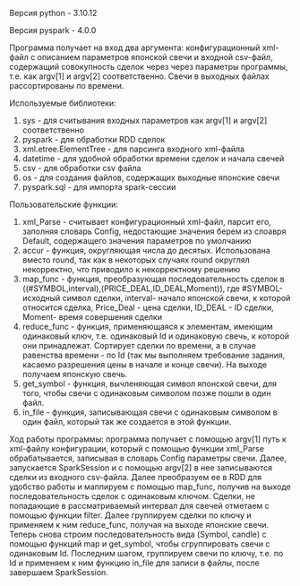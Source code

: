 Версия python - 3.10.12

Версия pyspark - 4.0.0

Программа получает на вход два аргумента: конфигурационный xml-файл с описанием параметров японской свечи и входной csv-файл, содержащий совокупность сделок через через параметры программы, т.е. как argv[1] и argv[2] соответственно. Свечи в выходных файлах рассортированы по времени.

Используемые библиотеки:
1) sys - для считывания входных параметров как argv[1] и argv[2] соответственно
2) pyspark - для обработки RDD сделок
3) xml.etree.ElementTree - для парсинга входного xml-файла
4) datetime - для удобной обработки времени сделок и начала свечей
5) csv - для обработки csv файла
6) os - для создания файлов, содержащих выходные японские свечи
7) pyspark.sql - для импорта spark-сессии
   
Пользовательские функции:

1) xml_Parse - считывает конфигурационный xml-файл, парсит его, заполняя словарь Config, недостающие значения берем из слоавря Default, содержащего значения параметров по умолчанию
2) accur - функция, округляющая числа до десятых. Использована вместо round, так как в некоторых случаях round округлял некорректно, что приводило к некорректному решению
3) map_func - функция, преобразующая последовательность сделок в ((#SYMBOL,interval),(PRICE_DEAL,ID_DEAL,Moment)), где #SYMBOL- исходный символ сделки, interval- начало японской свечи, к которой относится сделка, Price_Deal - цена сделки, ID_DEAL - ID сделки, Moment- время совершения сделки
4) reduce_func - функция, применяющаяся к элементам, имеющим одинаковый ключ, т.е. одинаковый Id и одинаковую свечь, к которой они принадлежат. Сортирует сделки по времени, а в случае равенства времени - по Id (так мы выполняем требование задания, касаемо разрешения цены в начале и конце свечи). На выходе получаем японскую свечь.
5) get_symbol - функция, вычленяющая символ японской свечи, для того, чтобы свечи с одинаковым символом позже пошли в один файл.
6) in_file - функция, записывающая свечи с одинаковым символом в один файл, который так же создается в этой функции.

Ход работы программы: программа получает с помощью argv[1] путь к xml-файлу конфигурации, который с помощью функции xml_Parse обрабатывается, записывая в словарь Config параметры свечи. Далее, запускается SparkSession и с помощью argv[2] в нее записываются сделки из входного csv-файла.
Далее преобразуем ее в RDD для удобство работы и маппируем с помощью map_func, получив на выходе последовательность сделок с одинаковым ключом. Сделки, не попадающие в рассматриваемый интервал для свечей отметаем с помощью функции filter. Далее группируем сделки по ключу и применяем к ним reduce_func, получая на выходе японские свечи.
Теперь снова строим последовательность вида (Symbol, candle) с помощью функций map и get_symbol, чтобы сгруппировать свечи с одинаковым Id. Последним шагом, группируем свечи по ключу, т.е. по Id и применяем к ним функцию in_file для записи в файлы, после завершаем SparkSession.     
